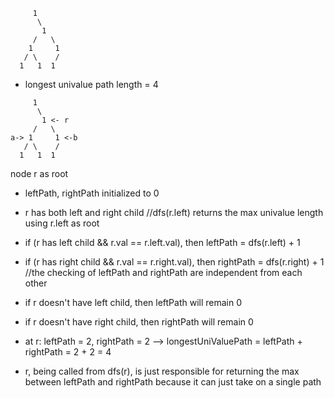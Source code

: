 ```
     1
      \
       1
     /   \
    1     1
   / \    /
  1   1  1
```
- longest univalue path length = 4

```
     1
      \
       1 <- r
     /   \
a-> 1     1 <-b
   / \    /
  1   1  1
```
node r as root
- leftPath, rightPath initialized to 0
- r has both left and right child
//dfs(r.left) returns the max univalue length using r.left as root
- if (r has left child && r.val == r.left.val), then leftPath = dfs(r.left) + 1
- if (r has right child && r.val == r.right.val), then rightPath = dfs(r.right) + 1
//the checking of leftPath and rightPath are independent from each other
- if r doesn't have left child, then leftPath will remain 0
- if r doesn't have right child, then rightPath will remain 0

- at r: leftPath = 2, rightPath = 2 --> longestUniValuePath = leftPath + rightPath = 2 + 2 = 4
- r, being called from dfs(r), is just responsible for returning the max between leftPath and rightPath because it can just take on a single path

